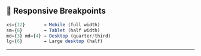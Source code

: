## 📱 Responsive Breakpoints

```javascript
xs={12}       → Mobile (full width)
sm={6}        → Tablet (half width)
md={3} md={4} → Desktop (quarter/third)
lg={6}        → Large desktop (half)
```

---
